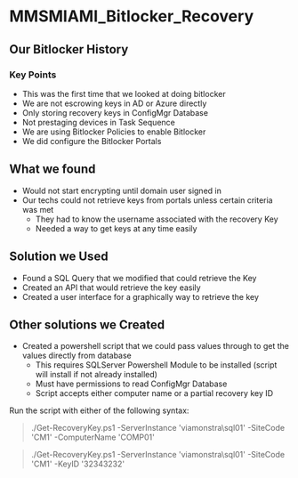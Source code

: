 # MMSMIAMI_Bitlocker_Recovery

## Our Bitlocker History
### Key Points
* This was the first time that we looked at doing bitlocker
* We are not escrowing keys in AD or Azure directly
* Only storing recovery keys in ConfigMgr Database
* Not prestaging devices in Task Sequence
* We are using Bitlocker Policies to enable Bitlocker
* We did configure the Bitlocker Portals

## What we found
* Would not start encrypting until domain user signed in
* Our techs could not retrieve keys from portals unless certain criteria was met
  * They had to know the username associated with the recovery Key
  * Needed a way to get keys at any time easily

## Solution we Used
* Found a SQL Query that we modified that could retrieve the Key
* Created an API that would retrieve the key easily
* Created a user interface for a graphically way to retrieve the key

## Other solutions we Created
* Created a powershell script that we could pass values through to get the values directly from database
  * This requires SQLServer Powershell Module to be installed (script will install if not already installed)
  * Must have permissions to read ConfigMgr Database
  * Script accepts either computer name or a partial recovery key ID
  
Run the script with either of the following syntax:
> ./Get-RecoveryKey.ps1 -ServerInstance 'viamonstra\sql01' -SiteCode 'CM1' -ComputerName 'COMP01'

> ./Get-RecoveryKey.ps1 -ServerInstance 'viamonstra\sql01' -SiteCode 'CM1' -KeyID '32343232'

